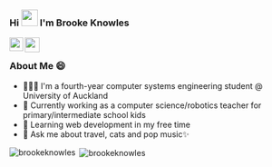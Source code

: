 ### Hi <img src="https://github.com/TheDudeThatCode/TheDudeThatCode/blob/master/Assets/Hi.gif" width="29px"> I'm Brooke Knowles

<a href="https://www.linkedin.com/in/brooke-knowles/">
  <img align="left" width="24px" src="https://cdn.jsdelivr.net/npm/simple-icons@v3/icons/linkedin.svg"  />
</a>
<a href="mailto:brookeknowles7@gmail.com">
  <img align="left" width="26px" src="https://cdn.jsdelivr.net/npm/simple-icons@v3/icons/gmail.svg" />
</a>

<br />

### About Me 😄
- 👩🏻‍🎓 I'm a fourth-year computer systems engineering student @ University of Auckland
- 💼 Currently working as a computer science/robotics teacher for primary/intermediate school kids
- 🌱 Learning web development in my free time
- 💬 Ask me about travel, cats and pop music✨

<p><img align="left" src="https://github-readme-stats.vercel.app/api/top-langs?username=brookeknowles&show_icons=true&locale=en&layout=compact" alt="brookeknowles" /></p>

<p>&nbsp;<img align="center" src="https://github-readme-stats.vercel.app/api?username=brookeknowles&show_icons=true&locale=en" alt="brookeknowles" /></p>
